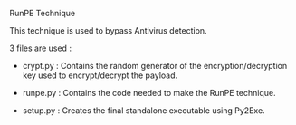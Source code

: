 RunPE Technique 

This technique is used to bypass Antivirus detection.

3 files are used :

- crypt.py : Contains the random generator of the encryption/decryption key used to encrypt/decrypt the payload.

- runpe.py : Contains the code needed to make the RunPE technique.

- setup.py : Creates the final standalone executable using Py2Exe.
